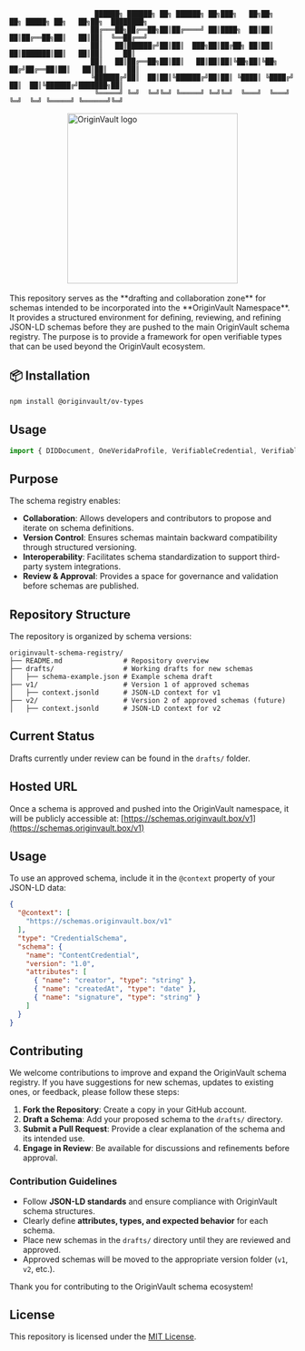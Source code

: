                          ██████╗ ██████╗ ██╗ ██████╗ ██╗███╗   ██╗██╗   ██╗ █████╗ ██╗   ██╗██╗  ████████╗ 
                        ██╔═══██╗██╔══██╗██║██╔════╝ ██║████╗  ██║██║   ██║██╔══██╗██║   ██║██║  ╚══██╔══╝ 
                        ██║   ██║██████╔╝██║██║  ███╗██║██╔██╗ ██║██║   ██║███████║██║   ██║██║     ██║  
                        ██║   ██║██╔══██╗██║██║   ██║██║██║╚██╗██║╚██╗ ██╔╝██╔══██║██║   ██║██║     ██║ 
                        ╚██████╔╝██║  ██║██║╚██████╔╝██║██║ ╚████║ ╚████╔╝ ██║  ██║╚██████╔╝███████╗██║
                         ╚═════╝ ╚═╝  ╚═╝╚═╝ ╚═════╝ ╚═╝╚═╝  ╚═══╝  ╚═══╝  ╚═╝  ╚═╝ ╚═════╝ ╚══════╝╚═╝   

<div style="width: 100%; display: flex; justify-content: center; align-items: center;">
      <img src="https://gray-objective-tiglon-784.mypinata.cloud/ipfs/Qma7EjPPPfomzEKkYcJa2ctEFPUhHaMwiojTR1wTQPg2x8" alt="OriginVault logo" width="300" height="300">
</div>
<br />
This repository serves as the **drafting and collaboration zone** for schemas intended to be incorporated into the **OriginVault Namespace**. It provides a structured environment for defining, reviewing, and refining JSON-LD schemas before they are pushed to the main OriginVault schema registry. The purpose is to provide a framework for open verifiable types that can be used beyond the OriginVault ecosystem.

## 📦 Installation

```bash
npm install @originvault/ov-types
```

## Usage

```ts
import { DIDDocument, OneVeridaProfile, VerifiableCredential, VerifiablePresentation } from "@originvault/ov-types";
```

## Purpose
The schema registry enables:
- **Collaboration**: Allows developers and contributors to propose and iterate on schema definitions.
- **Version Control**: Ensures schemas maintain backward compatibility through structured versioning.
- **Interoperability**: Facilitates schema standardization to support third-party system integrations.
- **Review & Approval**: Provides a space for governance and validation before schemas are published.

## Repository Structure
The repository is organized by schema versions:
```
originvault-schema-registry/
├── README.md               # Repository overview
├── drafts/                 # Working drafts for new schemas
│   ├── schema-example.json # Example schema draft
├── v1/                     # Version 1 of approved schemas
│   ├── context.jsonld      # JSON-LD context for v1
├── v2/                     # Version 2 of approved schemas (future)
│   ├── context.jsonld      # JSON-LD context for v2
```

## Current Status
Drafts currently under review can be found in the `drafts/` folder.

## Hosted URL
Once a schema is approved and pushed into the OriginVault namespace, it will be publicly accessible at:
[https://schemas.originvault.box/v1](https://schemas.originvault.box/v1)

## Usage
To use an approved schema, include it in the `@context` property of your JSON-LD data:

```json
{
  "@context": [
    "https://schemas.originvault.box/v1"
  ],
  "type": "CredentialSchema",
  "schema": {
    "name": "ContentCredential",
    "version": "1.0",
    "attributes": [
      { "name": "creator", "type": "string" },
      { "name": "createdAt", "type": "date" },
      { "name": "signature", "type": "string" }
    ]
  }
}
```

## Contributing
We welcome contributions to improve and expand the OriginVault schema registry. If you have suggestions for new schemas, updates to existing ones, or feedback, please follow these steps:

1. **Fork the Repository**: Create a copy in your GitHub account.
2. **Draft a Schema**: Add your proposed schema to the `drafts/` directory.
3. **Submit a Pull Request**: Provide a clear explanation of the schema and its intended use.
4. **Engage in Review**: Be available for discussions and refinements before approval.

### Contribution Guidelines
- Follow **JSON-LD standards** and ensure compliance with OriginVault schema structures.
- Clearly define **attributes, types, and expected behavior** for each schema.
- Place new schemas in the `drafts/` directory until they are reviewed and approved.
- Approved schemas will be moved to the appropriate version folder (`v1`, `v2`, etc.).

Thank you for contributing to the OriginVault schema ecosystem!

## License
This repository is licensed under the [MIT License](LICENSE).
